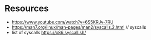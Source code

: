 # Resources
- https://www.youtube.com/watch?v=6S5KRJv-7RU
- https://man7.org/linux/man-pages/man2/syscalls.2.html // syscalls
- list of syscalls https://x86.syscall.sh/